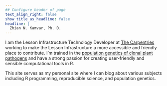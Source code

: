 ```yaml
---
## Configure header of page
text_align_right: false
show_title_as_headline: false
headline: |
  Zhian N. Kamvar, Ph. D.
---
```


I am the Lesson Infrastructure Technology Developer at [The
Carpentries](https://carpentries.org/) working to make the Lesson
Infrastructure a more accessible and friendly place to contribute. I’m trained
in the [population genetics of clonal plant
pathogens](https://grunwaldlab.github.io/poppr/) and have a strong passion for
creating user-friendly and sensible computational tools in R.

This site serves as my personal site where I can blog about various subjects
including R programming, reproducible science, and population genetics.
